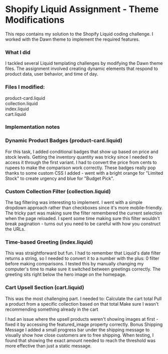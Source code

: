 # Shopify Liquid Assignment - Theme Modifications
This repo contains my solution to the Shopify Liquid coding challenge. I worked with the Dawn theme to implement the required features.
<h3>What I did</h3>
I tackled several Liquid templating challenges by modifying the Dawn theme files. The assignment involved creating dynamic elements that respond to product data, user behavior, and time of day.

<h3>Files I modified:</h3>
product-card.liquid<br>
collection.liquid<br>
index.liquid<br>
cart.liquid

<h3>Implementation notes</h3>
<h3>Dynamic Product Badges (product-card.liquid)</h3>
For this task, I added conditional badges that show up based on price and stock levels. Getting the inventory quantity was tricky since I needed to access it through the first variant. I had to convert the price from cents to rupees to make the comparison work correctly.
These badges really pop thanks to some custom CSS I added - went with a bright orange for "Limited Stock" to create urgency and blue for "Budget Pick".
<h3>Custom Collection Filter (collection.liquid)</h3>
The tag filtering was interesting to implement. I went with a simple dropdown approach rather than checkboxes since it's more mobile-friendly. The tricky part was making sure the filter remembered the current selection when the page reloaded.
I spent some time making sure this filter wouldn't break pagination - turns out you need to be careful with how you construct the URLs.
<h3>Time-based Greeting (index.liquid)</h3>
This was straightforward but fun. I had to remember that Liquid's date filter returns a string, so I needed to convert it to a number with the plus: 0 filter before making comparisons.
I tested this by manually changing my computer's time to make sure it switched between greetings correctly. The greeting sits right below the hero image on the homepage.
<h3>Cart Upsell Section (cart.liquid)</h3>
This was the most challenging part. I needed to:
Calculate the cart total
Pull a product from a specific collection based on that total
Make sure I wasn't recommending something already in the cart

I had an issue where the upsell products weren't showing images at first - fixed it by accessing the featured_image property correctly.
Bonus Shipping Message
I added a small progress bar under the shipping message to visually show how close customers are to free shipping. When testing, I found that showing the exact amount needed to reach the threshold was more effective than just a static message.
